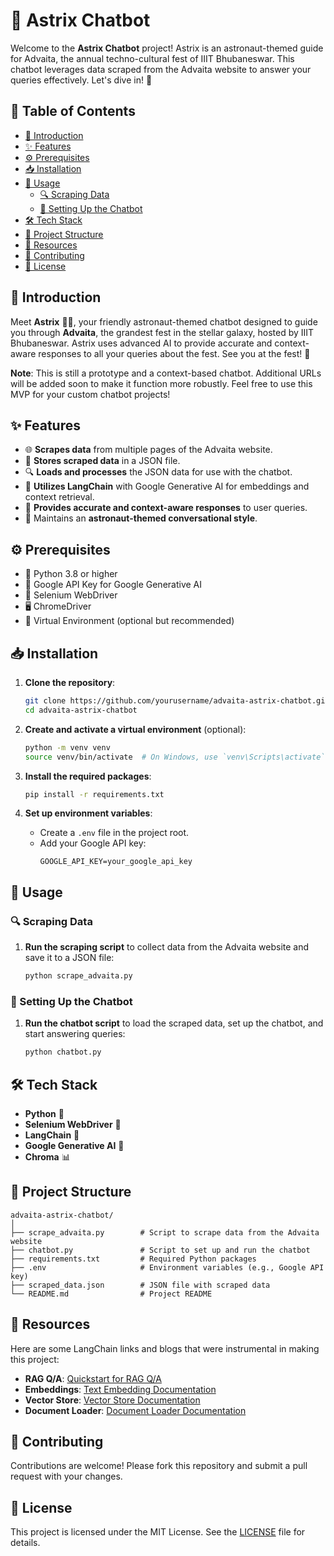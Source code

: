 # 🚀 Astrix Chatbot

Welcome to the **Astrix Chatbot** project! Astrix is an astronaut-themed guide for Advaita, the annual techno-cultural fest of IIIT Bhubaneswar. This chatbot leverages data scraped from the Advaita website to answer your queries effectively. Let's dive in! 🌌

## 📜 Table of Contents

- [🌟 Introduction](#-introduction)
- [✨ Features](#-features)
- [⚙️ Prerequisites](#️-prerequisites)
- [📥 Installation](#-installation)
- [🚀 Usage](#-usage)
  - [🔍 Scraping Data](#-scraping-data)
  - [🤖 Setting Up the Chatbot](#-setting-up-the-chatbot)
- [🛠 Tech Stack](#-tech-stack)
- [📂 Project Structure](#-project-structure)
- [🔗 Resources](#-resources)
- [🤝 Contributing](#-contributing)
- [📜 License](#-license)

## 🌟 Introduction

Meet **Astrix** 🧑‍🚀, your friendly astronaut-themed chatbot designed to guide you through **Advaita**, the grandest fest in the stellar galaxy, hosted by IIIT Bhubaneswar. Astrix uses advanced AI to provide accurate and context-aware responses to all your queries about the fest. See you at the fest! 🚀

**Note**: This is still a prototype and a context-based chatbot. Additional URLs will be added soon to make it function more robustly. Feel free to use this MVP for your custom chatbot projects!

## ✨ Features

- 🌐 **Scrapes data** from multiple pages of the Advaita website.
- 📄 **Stores scraped data** in a JSON file.
- 🔍 **Loads and processes** the JSON data for use with the chatbot.
- 🤖 **Utilizes LangChain** with Google Generative AI for embeddings and context retrieval.
- 💬 **Provides accurate and context-aware responses** to user queries.
- 🌌 Maintains an **astronaut-themed conversational style**.

## ⚙️ Prerequisites

- 🐍 Python 3.8 or higher
- 🔑 Google API Key for Google Generative AI
- 🧭 Selenium WebDriver
- 🖥 ChromeDriver
- 🌟 Virtual Environment (optional but recommended)

## 📥 Installation

1. **Clone the repository**:
   ```bash
   git clone https://github.com/yourusername/advaita-astrix-chatbot.git
   cd advaita-astrix-chatbot
   ```

2. **Create and activate a virtual environment** (optional):
   ```bash
   python -m venv venv
   source venv/bin/activate  # On Windows, use `venv\Scripts\activate`
   ```

3. **Install the required packages**:
   ```bash
   pip install -r requirements.txt
   ```

4. **Set up environment variables**:
   - Create a `.env` file in the project root.
   - Add your Google API key:
     ```
     GOOGLE_API_KEY=your_google_api_key
     ```

## 🚀 Usage

### 🔍 Scraping Data

1. **Run the scraping script** to collect data from the Advaita website and save it to a JSON file:
   ```bash
   python scrape_advaita.py
   ```

### 🤖 Setting Up the Chatbot

1. **Run the chatbot script** to load the scraped data, set up the chatbot, and start answering queries:
   ```bash
   python chatbot.py
   ```

## 🛠 Tech Stack

- **Python** 🐍
- **Selenium WebDriver** 🧭
- **LangChain** 🔗
- **Google Generative AI** 🤖
- **Chroma** 📊

## 📂 Project Structure

```
advaita-astrix-chatbot/
│
├── scrape_advaita.py        # Script to scrape data from the Advaita website
├── chatbot.py               # Script to set up and run the chatbot
├── requirements.txt         # Required Python packages
├── .env                     # Environment variables (e.g., Google API key)
├── scraped_data.json        # JSON file with scraped data
└── README.md                # Project README
```

## 🔗 Resources

Here are some LangChain links and blogs that were instrumental in making this project:

- **RAG Q/A**: [Quickstart for RAG Q/A](https://python.langchain.com/v0.1/docs/use_cases/question_answering/quickstart)
- **Embeddings**: [Text Embedding Documentation](https://python.langchain.com/v0.1/docs/modules/data_connection/text_embedding/)
- **Vector Store**: [Vector Store Documentation](https://python.langchain.com/v0.1/docs/modules/data_connection/vectorstores/)
- **Document Loader**: [Document Loader Documentation](https://python.langchain.com/v0.1/docs/modules/data_connection/document_loaders/)

## 🤝 Contributing

Contributions are welcome! Please fork this repository and submit a pull request with your changes. 

## 📜 License

This project is licensed under the MIT License. See the [LICENSE](LICENSE) file for details.
